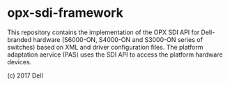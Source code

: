 # opx-sdi-framework
This repository contains the implementation of the OPX SDI API for Dell-branded hardware (S6000-ON, S4000-ON and S3000-ON series of switches) based on XML and driver configuration files. The platform adaptation aervice (PAS) uses the SDI API to access the platform hardware devices.

(c) 2017 Dell
